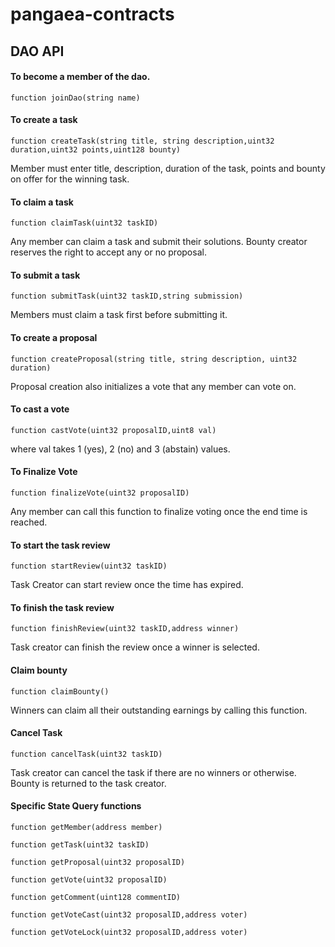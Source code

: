 # pangaea-contracts

## DAO API

#### To become a member of the dao.
```
function joinDao(string name)
```

#### To create a task
```
function createTask(string title, string description,uint32 duration,uint32 points,uint128 bounty)
```

Member must enter title, description, duration of the task, points and bounty on offer for the winning task.

#### To claim a task
```
function claimTask(uint32 taskID)
```

Any member can claim a task and submit their solutions. Bounty creator reserves the right to accept any or no proposal.

#### To submit a task
```
function submitTask(uint32 taskID,string submission)
```

Members must claim a task first before submitting it.

#### To create a proposal
```
function createProposal(string title, string description, uint32 duration)
```

Proposal creation also initializes a vote that any member can vote on.

#### To cast a vote
```
function castVote(uint32 proposalID,uint8 val)
```

where val takes 1 (yes), 2 (no) and 3 (abstain) values.

#### To Finalize Vote
```
function finalizeVote(uint32 proposalID)
```

Any member can call this function to finalize voting once the end time is reached.


#### To start the task review
```
function startReview(uint32 taskID)
```

Task Creator can start review once the time has expired.

#### To finish the task review
```
function finishReview(uint32 taskID,address winner)
```

Task creator can finish the review once a winner is selected.

#### Claim bounty
```
function claimBounty()
```

Winners can claim all their outstanding earnings by calling this function.

#### Cancel Task
```
function cancelTask(uint32 taskID)
```

Task creator can cancel the task if there are no winners or otherwise. Bounty is returned to the task creator.

#### Specific State Query functions
```
function getMember(address member) 

function getTask(uint32 taskID)
    
function getProposal(uint32 proposalID)

function getVote(uint32 proposalID)

function getComment(uint128 commentID)

function getVoteCast(uint32 proposalID,address voter)

function getVoteLock(uint32 proposalID,address voter)

```

